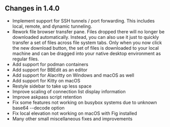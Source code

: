 ## Changes in 1.4.0

- Implement support for SSH tunnels / port forwarding.
  This includes local, remote, and dynamic tunneling.
- Rework file browser transfer pane. Files dropped there will no longer be downloaded automatically.
  Instead, you can also use it just to quickly transfer a set of files across file system tabs.
  Only when you now click the new download button, the set of files is downloaded
  to your local machine and can be dragged into your native desktop environment as regular files.
- Add support for podman containers
- Add support for BBEdit as an editor
- Add support for Alacritty on Windows and macOS as well
- Add support for Kitty on macOS
- Restyle sidebar to take up less space
- Improve scaling of connection list display information
- Improve askpass script retention
- Fix some features not working on busybox systems due to unknown base64 --decode option
- Fix local elevation not working on macOS with Fig installed
- Many other small miscellaneous fixes and improvements
